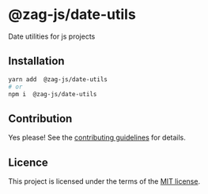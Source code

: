 # @zag-js/date-utils

Date utilities for js projects

## Installation

```sh
yarn add  @zag-js/date-utils
# or
npm i  @zag-js/date-utils
```

## Contribution

Yes please! See the [contributing guidelines](https://github.com/chakra-ui/zag/blob/main/CONTRIBUTING.md) for details.

## Licence

This project is licensed under the terms of the [MIT license](https://github.com/chakra-ui/zag/blob/main/LICENSE).
